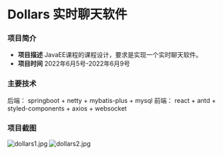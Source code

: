 # Dollars 实时聊天软件
### 项目简介
- **项目描述** JavaEE课程的课程设计，要求是实现一个实时聊天软件。
- **项目时间** 2022年6月5号-2022年6月9号

### 主要技术
后端： springboot + netty + mybatis-plus + mysql
前端： react + antd + styled-components + axios + websocket

### 项目截图
![dollars1.jpg](https://cdn.lnine9.icu/images/dollars/1683896218485.jpg?imageView2/0/interlace/1/q/50|imageslim)
![dollars2.jpg](https://cdn.lnine9.icu/images/dollars/1683896214898.jpg?imageView2/0/interlace/1/q/50|imageslim)
